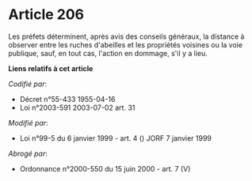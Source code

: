 # Article 206

Les préfets déterminent, après avis des conseils généraux, la distance à observer entre les ruches d'abeilles et les
propriétés voisines ou la voie publique, sauf, en tout cas, l'action en dommage, s'il y a lieu.

**Liens relatifs à cet article**

_Codifié par_:

  - Décret n°55-433 1955-04-16
  - Loi n°2003-591 2003-07-02 art. 31

_Modifié par_:

  - Loi n°99-5 du 6 janvier 1999 - art. 4 () JORF 7 janvier 1999

_Abrogé par_:

  - Ordonnance n°2000-550 du 15 juin 2000 - art. 7 (V)
